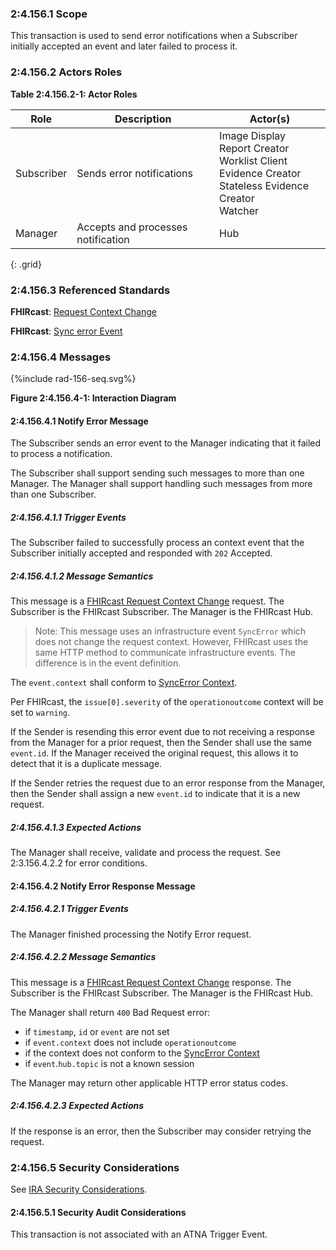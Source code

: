 ### 2:4.156.1 Scope

This transaction is used to send error notifications when a Subscriber initially accepted an event and later failed to process it.

### 2:4.156.2 Actors Roles

**Table 2:4.156.2-1: Actor Roles**

| Role | Description | Actor(s) |
|------|-------------|----------|
| Subscriber | Sends error notifications | Image Display<br>Report Creator<br>Worklist Client<br>Evidence Creator<br>Stateless Evidence Creator<br>Watcher |
| Manager | Accepts and processes notification | Hub |
{: .grid}

### 2:4.156.3 Referenced Standards

**FHIRcast**: [Request Context Change](https://build.fhir.org/ig/HL7/fhircast-docs/2-6-RequestContextChange.html#request-context-change)

**FHIRcast**: [Sync error Event](https://build.fhir.org/ig/HL7/fhircast-docs/3-2-1-syncerror.html)

### 2:4.156.4 Messages

<div>
{%include rad-156-seq.svg%}
</div>

<div style="clear: left"/>

**Figure 2:4.156.4-1: Interaction Diagram**

#### 2:4.156.4.1 Notify Error Message

The Subscriber sends an error event to the Manager indicating that it failed to process a notification.

The Subscriber shall support sending such messages to more than one Manager. The Manager shall support handling such messages from more than one Subscriber. 

##### 2:4.156.4.1.1 Trigger Events

The Subscriber failed to successfully process an context event that the Subscriber initially accepted and responded with `202` Accepted.

##### 2:4.156.4.1.2 Message Semantics

This message is a [FHIRcast Request Context Change](https://build.fhir.org/ig/HL7/fhircast-docs/2-6-RequestContextChange.html#request-context-change-body) request. The Subscriber is the FHIRcast Subscriber. The Manager is the FHIRcast Hub.

> Note: This message uses an infrastructure event `SyncError` which does not change the request context. However, FHIRcast uses the same HTTP method to communicate infrastructure events. The difference is in the event definition.

The `event.context` shall conform to [SyncError Context](https://build.fhir.org/ig/HL7/fhircast-docs/3-2-1-syncerror.html#context).

Per FHIRcast, the `issue[0].severity` of the `operationoutcome` context will be set to `warning`.

If the Sender is resending this error event due to not receiving a response from the Manager for a prior request, then the Sender shall use the same `event.id`. If the Manager received the original request, this allows it to detect that it is a duplicate message.

If the Sender retries the request due to an error response from the Manager, then the Sender shall assign a new `event.id` to indicate that it is a new request.

##### 2:4.156.4.1.3 Expected Actions

The Manager shall receive, validate and process the request. See 2:3.156.4.2.2 for error conditions.

#### 2:4.156.4.2 Notify Error Response Message

##### 2:4.156.4.2.1 Trigger Events

The Manager finished processing the Notify Error request.

##### 2:4.156.4.2.2 Message Semantics

This message is a [FHIRcast Request Context Change](https://build.fhir.org/ig/HL7/fhircast-docs/2-6-RequestContextChange.html#request-context-change-body) response. The Subscriber is the FHIRcast Subscriber. The Manager is the FHIRcast Hub.

The Manager shall return `400` Bad Request error:
- if `timestamp`, `id` or `event` are not set
- if `event.context` does not include `operationoutcome`
- if the context does not conform to the [SyncError Context](https://build.fhir.org/ig/HL7/fhircast-docs/3-2-1-syncerror.html#context)
- if `event`.`hub.topic` is not a known session

The Manager may return other applicable HTTP error status codes.

##### 2:4.156.4.2.3 Expected Actions

If the response is an error, then the Subscriber may consider retrying the request.

### 2:4.156.5 Security Considerations

See [IRA Security Considerations](volume-1.html#1535-ira-security-considerations).

#### 2:4.156.5.1 Security Audit Considerations

This transaction is not associated with an ATNA Trigger Event.
